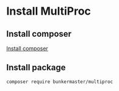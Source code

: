 # Install MultiProc

## Install composer

[Install composer](https://getcomposer.org/download/)

## Install package
``` bash
composer require bunkermaster/multiproc
```

